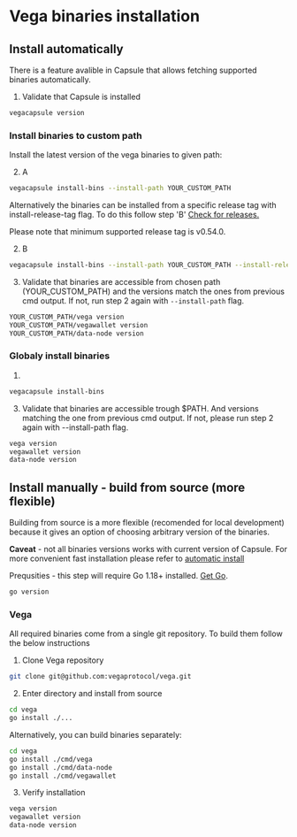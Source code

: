 # Vega binaries installation

## Install automatically

There is a feature avalible in Capsule that allows fetching supported binaries automatically.

1. Validate that Capsule is installed
```bash
vegacapsule version
```
### Install binaries to custom path
Install the latest version of the vega binaries to given path:

2. A
```bash
vegacapsule install-bins --install-path YOUR_CUSTOM_PATH
```

Alternatively the binaries can be installed from a specific release tag with install-release-tag flag. To do this follow step 'B'
[Check for releases.](https://github.com/vegaprotocol/vega/releases)

Please note that minimum supported release tag is v0.54.0.

2. B
```bash
vegacapsule install-bins --install-path YOUR_CUSTOM_PATH --install-release-tag SPECIFIC_RELEASE_TAG
```

3. Validate that binaries are accessible from chosen path (YOUR_CUSTOM_PATH) and the versions match the ones from previous cmd output. If not, run step 2 again with `--install-path` flag.
```bash
YOUR_CUSTOM_PATH/vega version
YOUR_CUSTOM_PATH/vegawallet version
YOUR_CUSTOM_PATH/data-node version
```

### Globaly install binaries
1.
```bash
vegacapsule install-bins
```

3. Validate that binaries are accessible trough $PATH. And versions matching the one from previous cmd output. If not, please run step 2 again with --install-path flag.
```bash
vega version
vegawallet version
data-node version
```

## Install manually - build from source (more flexible)

Building from source is a more flexible (recomended for local development) because it gives an option of choosing arbitrary version of the binaries.

**Caveat** - not all binaries versions works with current version of Capsule. For more convenient fast installation please refer to [automatic install](#install-automatically)

Prequsities - this step will require Go 1.18+ installed. [Get Go](https://go.dev/doc/install).
```bash
go version
```

### Vega
All required binaries come from a single git repository. To build them follow the below instructions

1. Clone Vega repository
```bash
git clone git@github.com:vegaprotocol/vega.git
```
2. Enter directory and install from source
```bash
cd vega
go install ./...
```

Alternatively, you can build binaries separately:
```bash
cd vega
go install ./cmd/vega
go install ./cmd/data-node
go install ./cmd/vegawallet
```
3. Verify installation
```bash
vega version
vegawallet version
data-node version
```